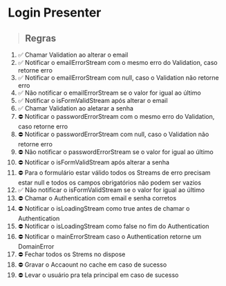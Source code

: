 # Login Presenter

> ## Regras
1.  ✅ Chamar Validation ao alterar o email
2.  ✅ Notificar o emailErrorStream com o mesmo erro do Validation, caso retorne erro
3.  ✅ Notificar o emailErrorStream com null, caso o Validation não retorne erro
4.  ✅ Não notificar o emailErrorStream se o valor for igual ao último
5.  ✅ Notificar o isFormValidStream após alterar o email
6.  ✅ Chamar Validation ao aletarar a senha
7.  ⛔ Notificar o passwordErrorStream com o mesmo erro do Validation, caso retorne erro
8.  ⛔ Notificar o passwordErrorStream com null, caso o Validation não retorne erro
9.  ⛔ Não notificar o passwordErrorStream se o valor for igual ao último
10.  ⛔ Notificar o isFormValidStream após alterar a senha
11.  ⛔ Para o formulário estar válido todos os Streams de erro precisam estar null e todos os campos obrigatórios não podem ser vazios
12.  ✅ Não notificar o isFormValidStream se o valor for igual ao último
13.  ⛔ Chamar o Authentication com email e senha corretos
14.  ⛔ Notificar o isLoadingStream como true antes de chamar o Authentication
15.  ⛔ Notificar o isLoadingStream como false no fim do Authentication
16.  ⛔ Notificar o mainErrorStream caso o Authentication retorne um DomainError
17.  ⛔ Fechar todos os Strems no dispose
18.  ⛔ Gravar o Accaount no cache em caso de sucesso
19.  ⛔ Levar o usuário pra tela principal em caso de sucesso